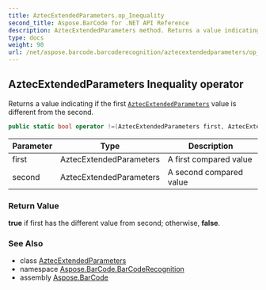 ```yaml
---
title: AztecExtendedParameters.op_Inequality
second_title: Aspose.BarCode for .NET API Reference
description: AztecExtendedParameters method. Returns a value indicating if the first AztecExtendedParameters value is different from the second
type: docs
weight: 90
url: /net/aspose.barcode.barcoderecognition/aztecextendedparameters/op_inequality/
---
```

## AztecExtendedParameters Inequality operator

Returns a value indicating if the first [`AztecExtendedParameters`](../) value is different from the second.

```csharp
public static bool operator !=(AztecExtendedParameters first, AztecExtendedParameters second)
```

| Parameter | Type | Description |
| --- | --- | --- |
| first | AztecExtendedParameters | A first compared value |
| second | AztecExtendedParameters | A second compared value |

### Return Value

**true** if first has the different value from second; otherwise, **false**.

### See Also

* class [AztecExtendedParameters](../)
* namespace [Aspose.BarCode.BarCodeRecognition](../../aztecextendedparameters/)
* assembly [Aspose.BarCode](../../../)


